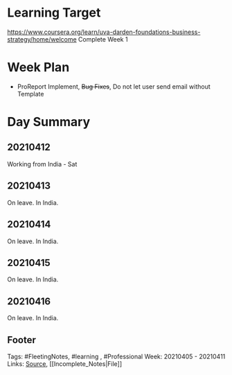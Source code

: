 # Learning Target
https://www.coursera.org/learn/uva-darden-foundations-business-strategy/home/welcome
Complete Week 1 
 
# Week Plan
- ProReport Implement, ~~Bug Fixes~~, Do not let user send email without Template


# Day Summary
## 20210412
Working from India - Sat

## 20210413
On leave. In India.

## 20210414
On leave. In India.

## 20210415
On leave. In India.

## 20210416
On leave. In India.

## Footer

Tags: #FleetingNotes, #learning , #Professional
Week: 20210405 - 20210411
Links: 
[Source](template.md), [[Incomplete_Notes|File]]

<!--
Comment -   
-->
<!--stackedit_data:
eyJoaXN0b3J5IjpbODQyMjk0NzIwXX0=
-->